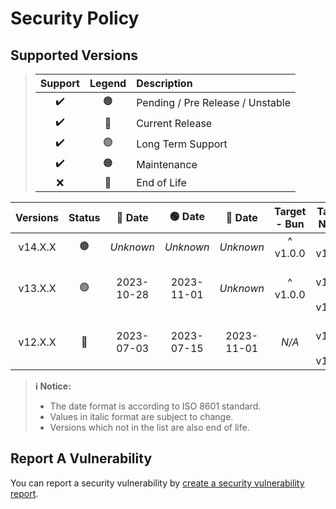 # Security Policy

## Supported Versions

> | **Support** | **Legend** | **Description** |
> |:-:|:-:|:--|
> | ✔️ | 🟤 | Pending / Pre Release / Unstable |
> | ✔️ | 🔵 | Current Release |
> | ✔️ | 🟢 | Long Term Support |
> | ✔️ | 🟠 | Maintenance |
> | ❌ | 🔴 | End of Life |

| **Versions** | **Status** | **🔵 Date** | **🟢 Date** | **🔴 Date** | **Target - Bun** | **Target - NodeJS** |
|:-:|:-:|:-:|:-:|:-:|:-:|:-:|
| v14.X.X | 🟤 | *Unknown* | *Unknown* | *Unknown* | ^ v1.0.0 | >= v16.13.0 |
| v13.X.X | 🟢 | 2023-10-28 | 2023-11-01 | *Unknown* | ^ v1.0.0 | ^ v14.15.0 \|\| >= v16.13.0 |
| v12.X.X | 🔴 | 2023-07-03 | 2023-07-15 | 2023-11-01 | *N/A* | ^ v14.15.0 \|\| >= v16.13.0 |

> **ℹ️ Notice:**
>
> - The date format is according to ISO 8601 standard.
> - Values in italic format are subject to change.
> - Versions which not in the list are also end of life.

## Report A Vulnerability

You can report a security vulnerability by [create a security vulnerability report](https://github.com/hugoalh/hugoalh/blob/main/universal-guide/contributing.md#create-a-security-vulnerability-report).

